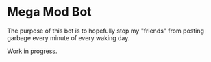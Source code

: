 # Mega Mod Bot
The purpose of this bot is to hopefully stop my "friends" from posting garbage
every minute of every waking day.

Work in progress.
